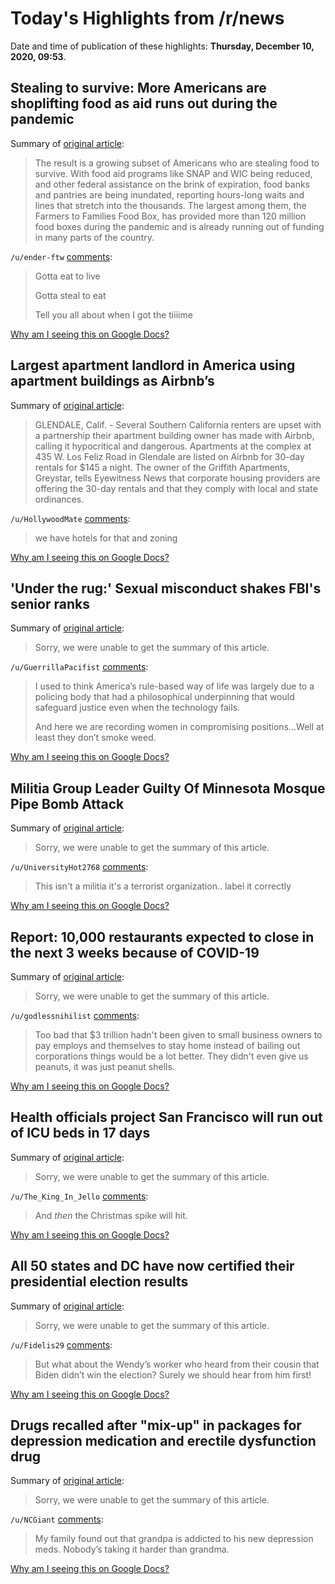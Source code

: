 # Today's Highlights from /r/news

Date and time of publication of these highlights: **Thursday, December 10, 2020, 09:53**.

## Stealing to survive: More Americans are shoplifting food as aid runs out during the pandemic

Summary of [original article](https://www.chron.com/news/article/Stealing-to-survive-More-Americans-are-15790516.php):

> The result is a growing subset of Americans who are stealing food to survive. With food aid programs like SNAP and WIC being reduced, and other federal assistance on the brink of expiration, food banks and pantries are being inundated, reporting hours-long waits and lines that stretch into the thousands. The largest among them, the Farmers to Families Food Box, has provided more than 120 million food boxes during the pandemic and is already running out of funding in many parts of the country.

`/u/ender-ftw` [comments](https://www.reddit.com/r/news/comments/kaf4h8/stealing_to_survive_more_americans_are/):

> Gotta eat to live
> 
> Gotta steal to eat
> 
> Tell you all about when I got the tiiiime

[Why am I seeing this on Google Docs?](https://docs.google.com/document/d/1Dc6We63vOXIZsc0op-Bt4abqkYjXzOigalQqFxmvvbM/edit?usp=sharing)

## Largest apartment landlord in America using apartment buildings as Airbnb’s

Summary of [original article](https://abc7.com/realestate/airbnb-rentals-spark-conflict-at-glendale-apartment-complex/8647168/):

> GLENDALE, Calif. - Several Southern California renters are upset with a partnership their apartment building owner has made with Airbnb, calling it hypocritical and dangerous. Apartments at the complex at 435 W. Los Feliz Road in Glendale are listed on Airbnb for 30-day rentals for $145 a night. The owner of the Griffith Apartments, Greystar, tells Eyewitness News that corporate housing providers are offering the 30-day rentals and that they comply with local and state ordinances.

`/u/HollywoodMate` [comments](https://www.reddit.com/r/news/comments/ka9gxp/largest_apartment_landlord_in_america_using/):

> we have hotels for that and zoning

[Why am I seeing this on Google Docs?](https://docs.google.com/document/d/1Dc6We63vOXIZsc0op-Bt4abqkYjXzOigalQqFxmvvbM/edit?usp=sharing)

## 'Under the rug:' Sexual misconduct shakes FBI's senior ranks

Summary of [original article](https://apnews.com/article/us-news-sexual-misconduct-a0d33e4770acef8ff5f4a48f0267202c):

> Sorry, we were unable to get the summary of this article.

`/u/GuerrillaPacifist` [comments](https://www.reddit.com/r/news/comments/kae39n/under_the_rug_sexual_misconduct_shakes_fbis/):

> I used to think America’s rule-based way of life was largely due to a policing body that had a philosophical underpinning that would safeguard justice even when the technology fails. 
> 
> And here we are recording women in compromising positions...Well at least they don’t smoke weed.

[Why am I seeing this on Google Docs?](https://docs.google.com/document/d/1Dc6We63vOXIZsc0op-Bt4abqkYjXzOigalQqFxmvvbM/edit?usp=sharing)

## Militia Group Leader Guilty Of Minnesota Mosque Pipe Bomb Attack

Summary of [original article](https://www.npr.org/2020/12/09/944870427/militia-group-leader-guilty-of-minnesota-mosque-pipe-bomb-attack):

> Sorry, we were unable to get the summary of this article.

`/u/UniversityHot2768` [comments](https://www.reddit.com/r/news/comments/kacvon/militia_group_leader_guilty_of_minnesota_mosque/):

> This isn't a militia it's a terrorist organization.. label it correctly

[Why am I seeing this on Google Docs?](https://docs.google.com/document/d/1Dc6We63vOXIZsc0op-Bt4abqkYjXzOigalQqFxmvvbM/edit?usp=sharing)

## Report: 10,000 restaurants expected to close in the next 3 weeks because of COVID-19

Summary of [original article](https://abc7.com/restaurants-closing-again-are-covid/8608706):

> Sorry, we were unable to get the summary of this article.

`/u/godlessnihilist` [comments](https://www.reddit.com/r/news/comments/kabhug/report_10000_restaurants_expected_to_close_in_the/):

> Too bad that $3 trillion hadn't been given to small business owners to pay employs and themselves to stay home instead of bailing out corporations things would be a lot better. They didn't even give us peanuts, it was just peanut shells.

[Why am I seeing this on Google Docs?](https://docs.google.com/document/d/1Dc6We63vOXIZsc0op-Bt4abqkYjXzOigalQqFxmvvbM/edit?usp=sharing)

## Health officials project San Francisco will run out of ICU beds in 17 days

Summary of [original article](https://www.cnn.com/2020/12/10/us/san-francisco-covid-icu-beds/index.html):

> Sorry, we were unable to get the summary of this article.

`/u/The_King_In_Jello` [comments](https://www.reddit.com/r/news/comments/kaf0bk/health_officials_project_san_francisco_will_run/):

> And *then* the Christmas spike will hit.

[Why am I seeing this on Google Docs?](https://docs.google.com/document/d/1Dc6We63vOXIZsc0op-Bt4abqkYjXzOigalQqFxmvvbM/edit?usp=sharing)

## All 50 states and DC have now certified their presidential election results

Summary of [original article](https://www.cnn.com/2020/12/09/politics/2020-election-results-certified/index.html):

> Sorry, we were unable to get the summary of this article.

`/u/Fidelis29` [comments](https://www.reddit.com/r/news/comments/ka1wdq/all_50_states_and_dc_have_now_certified_their/):

> But what about the Wendy’s worker who heard from their cousin that Biden didn’t win the election? Surely we should hear from him first!

[Why am I seeing this on Google Docs?](https://docs.google.com/document/d/1Dc6We63vOXIZsc0op-Bt4abqkYjXzOigalQqFxmvvbM/edit?usp=sharing)

## Drugs recalled after "mix-up" in packages for depression medication and erectile dysfunction drug

Summary of [original article](https://www.cnn.com/2020/12/09/health/recall-drugs-mix-up/index.html):

> Sorry, we were unable to get the summary of this article.

`/u/NCGiant` [comments](https://www.reddit.com/r/news/comments/ka8qaf/drugs_recalled_after_mixup_in_packages_for/):

> My family found out that grandpa is addicted to his new depression meds. Nobody’s taking it harder than grandma.

[Why am I seeing this on Google Docs?](https://docs.google.com/document/d/1Dc6We63vOXIZsc0op-Bt4abqkYjXzOigalQqFxmvvbM/edit?usp=sharing)

